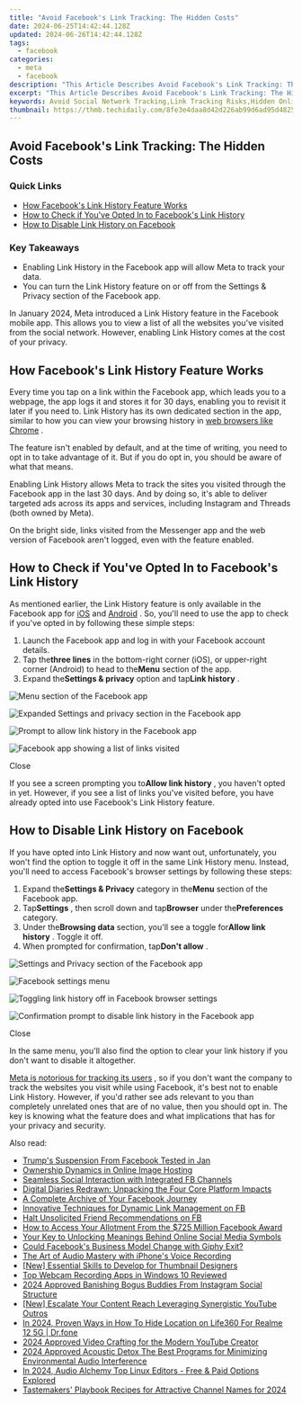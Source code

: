 ```yaml
---
title: "Avoid Facebook's Link Tracking: The Hidden Costs"
date: 2024-06-25T14:42:44.128Z
updated: 2024-06-26T14:42:44.128Z
tags:
  - facebook
categories:
  - meta
  - facebook
description: "This Article Describes Avoid Facebook's Link Tracking: The Hidden Costs"
excerpt: "This Article Describes Avoid Facebook's Link Tracking: The Hidden Costs"
keywords: Avoid Social Network Tracking,Link Tracking Risks,Hidden Online Tracker,Bypass Facebook Data Collection,Limit Web Link Visibility,Privacy Without Facebook Monitoring,Secure Searches From FB
thumbnail: https://thmb.techidaily.com/8fe3e4daa8d42d226ab99d6ad95d4825a0edf9f54adc2ff54b0e8f531a27fde7.jpg
---
```


## Avoid Facebook's Link Tracking: The Hidden Costs

### Quick Links

* [How Facebook's Link History Feature Works](#how-facebook-39-s-link-history-feature-works)
* [How to Check if You've Opted In to Facebook's Link History](#how-to-check-if-you-39-ve-opted-in-to-facebook-39-s-link-history)
* [How to Disable Link History on Facebook](#how-to-disable-link-history-on-facebook)

### Key Takeaways

* Enabling Link History in the Facebook app will allow Meta to track your data.
* You can turn the Link History feature on or off from the Settings & Privacy section of the Facebook app.

 In January 2024, Meta introduced a Link History feature in the Facebook mobile app. This allows you to view a list of all the websites you've visited from the social network. However, enabling Link History comes at the cost of your privacy.

## How Facebook's Link History Feature Works

 Every time you tap on a link within the Facebook app, which leads you to a webpage, the app logs it and stores it for 30 days, enabling you to revisit it later if you need to. Link History has its own dedicated section in the app, similar to how you can view your browsing history in [web browsers like Chrome](https://www.makeuseof.com/chrome-alternatives-to-browse-in-unique-ways/) .

 The feature isn't enabled by default, and at the time of writing, you need to opt in to take advantage of it. But if you do opt in, you should be aware of what that means.

 Enabling Link History allows Meta to track the sites you visited through the Facebook app in the last 30 days. And by doing so, it's able to deliver targeted ads across its apps and services, including Instagram and Threads (both owned by Meta).

 On the bright side, links visited from the Messenger app and the web version of Facebook aren't logged, even with the feature enabled.

## How to Check if You've Opted In to Facebook's Link History

 As mentioned earlier, the Link History feature is only available in the Facebook app for [iOS](https://apps.apple.com/us/app/facebook/id284882215) and [Android](https://www.anrdoezrs.net/links/7251228/type/dlg/sid/UUmuoUeUpU2031457/https://play.google.com/store/apps/details?id=com.facebook.katana&hl=en) . So, you'll need to use the app to check if you've opted in by following these simple steps:

1. Launch the Facebook app and log in with your Facebook account details.
2. Tap the**three lines** in the bottom-right corner (iOS), or upper-right corner (Android) to head to the**Menu** section of the app.
3. Expand the**Settings & privacy** option and tap**Link history** .

![Menu section of the Facebook app](https://static1.makeuseofimages.com/wordpress/wp-content/uploads/2024/01/menu-section-of-the-facebook-app.png)

![Expanded Settings and privacy section in the Facebook app](https://static1.makeuseofimages.com/wordpress/wp-content/uploads/2024/01/expanded-settings-and-privacy-section-in-the-facebook-app.png)

![Prompt to allow link history in the Facebook app](https://static1.makeuseofimages.com/wordpress/wp-content/uploads/2024/01/prompt-to-allow-link-history-in-the-facebook-app.png)

![Facebook app showing a list of links visited](https://static1.makeuseofimages.com/wordpress/wp-content/uploads/2024/01/facebook-app-showing-a-list-of-links-visited.png)

Close

 If you see a screen prompting you to**Allow link history** , you haven't opted in yet. However, if you see a list of links you've visited before, you have already opted into use Facebook's Link History feature.

## How to Disable Link History on Facebook

 If you have opted into Link History and now want out, unfortunately, you won't find the option to toggle it off in the same Link History menu. Instead, you'll need to access Facebook's browser settings by following these steps:

1. Expand the**Settings & Privacy** category in the**Menu** section of the Facebook app.
2. Tap**Settings** , then scroll down and tap**Browser** under the**Preferences** category.
3. Under the**Browsing data** section, you'll see a toggle for**Allow link history** . Toggle it off.
4. When prompted for confirmation, tap**Don't allow** .

![Settings and Privacy section of the Facebook app](https://static1.makeuseofimages.com/wordpress/wp-content/uploads/2024/01/settings-and-privacy-section-of-the-facebook-app.png)

![Facebook settings menu](https://static1.makeuseofimages.com/wordpress/wp-content/uploads/2024/01/facebook-settings-menu.png)

![Toggling link history off in Facebook browser settings](https://static1.makeuseofimages.com/wordpress/wp-content/uploads/2024/01/toggling-link-history-off-in-facebook-browser-settings.png)

![Confirmation prompt to disable link history in the Facebook app](https://static1.makeuseofimages.com/wordpress/wp-content/uploads/2024/01/confirmation-prompt-to-disable-link-history-in-the-facebook-app.png)

Close

 In the same menu, you'll also find the option to clear your link history if you don't want to disable it altogether.

[Meta is notorious for tracking its users](https://www.makeuseof.com/tag/facebook-tracking-stop/) , so if you don't want the company to track the websites you visit while using Facebook, it's best not to enable Link History. However, if you'd rather see ads relevant to you than completely unrelated ones that are of no value, then you should opt in. The key is knowing what the feature does and what implications that has for your privacy and security.


<ins class="adsbygoogle"
     style="display:block"
     data-ad-format="autorelaxed"
     data-ad-client="ca-pub-7571918770474297"
     data-ad-slot="1223367746"></ins>



<ins class="adsbygoogle"
     style="display:block"
     data-ad-client="ca-pub-7571918770474297"
     data-ad-slot="8358498916"
     data-ad-format="auto"
     data-full-width-responsive="true"></ins>

<span class="atpl-alsoreadstyle">Also read:</span>
<div><ul>
<li><a href="https://facebook.techidaily.com/trumps-suspension-from-facebook-tested-in-jan/"><u>Trump's Suspension From Facebook Tested in Jan</u></a></li>
<li><a href="https://facebook.techidaily.com/ownership-dynamics-in-online-image-hosting/"><u>Ownership Dynamics in Online Image Hosting</u></a></li>
<li><a href="https://facebook.techidaily.com/seamless-social-interaction-with-integrated-fb-channels/"><u>Seamless Social Interaction with Integrated FB Channels</u></a></li>
<li><a href="https://facebook.techidaily.com/digital-diaries-redrawn-unpacking-the-four-core-platform-impacts/"><u>Digital Diaries Redrawn: Unpacking the Four Core Platform Impacts</u></a></li>
<li><a href="https://facebook.techidaily.com/a-complete-archive-of-your-facebook-journey/"><u>A Complete Archive of Your Facebook Journey</u></a></li>
<li><a href="https://facebook.techidaily.com/innovative-techniques-for-dynamic-link-management-on-fb/"><u>Innovative Techniques for Dynamic Link Management on FB</u></a></li>
<li><a href="https://facebook.techidaily.com/halt-unsolicited-friend-recommendations-on-fb/"><u>Halt Unsolicited Friend Recommendations on FB</u></a></li>
<li><a href="https://facebook.techidaily.com/how-to-access-your-allotment-from-the-725-million-facebook-award/"><u>How to Access Your Allotment From the $725 Million Facebook Award</u></a></li>
<li><a href="https://facebook.techidaily.com/your-key-to-unlocking-meanings-behind-online-social-media-symbols/"><u>Your Key to Unlocking Meanings Behind Online Social Media Symbols</u></a></li>
<li><a href="https://facebook.techidaily.com/could-facebooks-business-model-change-with-giphy-exit/"><u>Could Facebook's Business Model Change with Giphy Exit?</u></a></li>
<li><a href="https://screen-video-capture.techidaily.com/the-art-of-audio-mastery-with-iphones-voice-recording/"><u>The Art of Audio Mastery with iPhone's Voice Recording</u></a></li>
<li><a href="https://vimeo-videos.techidaily.com/new-essential-skills-to-develop-for-thumbnail-designers/"><u>[New] Essential Skills to Develop for Thumbnail Designers</u></a></li>
<li><a href="https://visual-screen-recording.techidaily.com/top-webcam-recording-apps-in-windows-10-reviewed/"><u>Top Webcam Recording Apps in Windows 10 Reviewed</u></a></li>
<li><a href="https://instagram-clips.techidaily.com/2024-approved-banishing-bogus-buddies-from-instagram-social-structure/"><u>2024 Approved  Banishing Bogus Buddies From Instagram Social Structure</u></a></li>
<li><a href="https://youtube-clips.techidaily.com/new-escalate-your-content-reach-leveraging-synergistic-youtube-outros/"><u>[New] Escalate Your Content Reach  Leveraging Synergistic YouTube Outros</u></a></li>
<li><a href="https://location-social.techidaily.com/in-2024-proven-ways-in-how-to-hide-location-on-life360-for-realme-12-5g-drfone-by-drfone-virtual-android/"><u>In 2024, Proven Ways in How To Hide Location on Life360 For Realme 12 5G | Dr.fone</u></a></li>
<li><a href="https://facebook-video-footage.techidaily.com/2024-approved-video-crafting-for-the-modern-youtube-creator/"><u>2024 Approved  Video Crafting for the Modern YouTube Creator</u></a></li>
<li><a href="https://audio-shaping.techidaily.com/2024-approved-acoustic-detox-the-best-programs-for-minimizing-environmental-audio-interference/"><u>2024 Approved Acoustic Detox The Best Programs for Minimizing Environmental Audio Interference</u></a></li>
<li><a href="https://audio-shaping.techidaily.com/in-2024-audio-alchemy-top-linux-editors-free-and-paid-options-explored/"><u>In 2024, Audio Alchemy Top Linux Editors - Free & Paid Options Explored</u></a></li>
<li><a href="https://eaxpv-info.techidaily.com/tastemakers-playbook-recipes-for-attractive-channel-names-for-2024/"><u>Tastemakers' Playbook  Recipes for Attractive Channel Names for 2024</u></a></li>
</ul></div>
